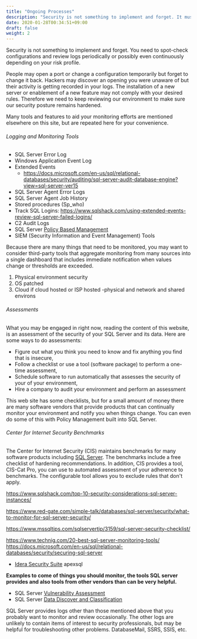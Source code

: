```yaml
---
title: "Ongoing Processes"
description: "Security is not something to implement and forget. It must be monitored."
date: 2020-01-28T00:34:51+09:00
draft: false
weight: 2
---
```


Security is not something to implement and forget. You need to spot-check configurations and review logs periodically or possibly even continuously depending on your risk profile.

People may open a port or change a configuration temporarily but forget to change it back.  Hackers may discover an opening you were unaware of but their activity is getting recorded in your logs.  The installation of a new server or enablement of a new feature may not comply with your desired rules.  Therefore we need to keep reviewing our environment to make sure our security posture remains hardened.

Many tools and features to aid your monitoring efforts are mentioned elsewhere on this site, but are repeated here for your convenience.

###### Logging and Monitoring Tools

* SQL Server Error Log
* Windows Application Event Log
* Extended Events
  * https://docs.microsoft.com/en-us/sql/relational-databases/security/auditing/sql-server-audit-database-engine?view=sql-server-ver15
* SQL Server Agent Error Logs 
* SQL Server Agent Job History
* Stored procedures (Sp_who)
* Track SQL Logins: https://www.sqlshack.com/using-extended-events-review-sql-server-failed-logins/
* C2 Audit Logs
* SQL Server [Policy Based Management](https://docs.microsoft.com/en-us/sql/relational-databases/policy-based-management/administer-servers-by-using-policy-based-management?view=sql-server-ver15)
* SIEM (Security Information and Event Management) Tools

Because there are many things that need to be monitored, you may want to consider third-party tools that aggregate monitoring from many sources into a single dashboard that includes immediate notification when values change or thresholds are exceeded.

1. Physical environment security
2. OS patched
3. Cloud if cloud hosted or ISP hosted -physical and network and shared environs

###### Assessments

What you may be engaged in right now, reading the content of this website, is an assessment of the security of your SQL Server and its data.  Here are some ways to do assessments:

* Figure out what you think you need to know and fix anything you find that is insecure,
* Follow a checklist or use a tool (software package) to perform a one-time assessment,
* Schedule software to run automatically that assesses the security of your of your environment,
* Hire a company to audit your environment and perform an assessment

This web site has some checklists, but for a small amount of money there are many software vendors that provide products that can continually monitor your environment and notify you when things change.  You can even do some of this with Policy Management built into SQL Server.

###### Center for Internet Security Benchmarks

The Center for Internet Security (CIS) maintains benchmarks for many software products including [SQL Server](https://www.cisecurity.org/benchmark/microsoft_sql_server).  The benchmarks include a free checklist of hardening recommendations.  In addition, CIS provides a tool, CIS-Cat Pro, you can use to automated assessment of your adherence to benchmarks.  The configurable tool allows you to exclude rules that don't apply.  


https://www.sqlshack.com/top-10-security-considerations-sql-server-instances/

https://www.red-gate.com/simple-talk/databases/sql-server/security/what-to-monitor-for-sql-server-security/

https://www.mssqltips.com/sqlservertip/3159/sql-server-security-checklist/

https://www.technig.com/20-best-sql-server-monitoring-tools/
https://docs.microsoft.com/en-us/sql/relational-databases/security/securing-sql-server

* [Idera Security Suite](https://www.idera.com/productssolutions/sqlserver/sql-server-security-suite)
apexsql


**Examples to come of things you should monitor, the tools SQL server provides and also tools from other vendors than can be very helpful.**

* SQL Server [Vulnerability Assessment](https://docs.microsoft.com/en-us/sql/relational-databases/security/sql-vulnerability-assessment)
* SQL Server [Data Discover and Classification](https://docs.microsoft.com/en-us/sql/relational-databases/security/sql-data-discovery-and-classification)


SQL Server provides logs other than those mentioned above that you probably want to monitor and review occasionally.  The other logs are unlikely to contain items of interest to security professionals, but may be helpful for troubleshooting other problems.  DatabaseMail, SSRS, SSIS, etc.
